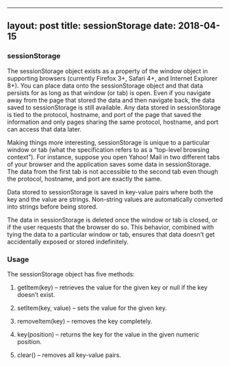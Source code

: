 

---
layout: post 
title: sessionStorage
date: 2018-04-15
---

### sessionStorage

The sessionStorage object exists as a property of the window object in supporting browsers (currently Firefox 3+, Safari 4+, and Internet Explorer 8+). You can place data onto the sessionStorage object and that data persists for as long as that window (or tab) is open. Even if you navigate away from the page that stored the data and then navigate back, the data saved to sessionStorage is still available. Any data stored in sessionStorage is tied to the protocol, hostname, and port of the page that saved the information and only pages sharing the same protocol, hostname, and port can access that data later.

Making things more interesting, sessionStorage is unique to a particular window or tab (what the specification refers to as a “top-level browsing context”). For instance, suppose you open Yahoo! Mail in two different tabs of your browser and the application saves some data in sessionStorage. The data from the first tab is not accessible to the second tab even though the protocol, hostname, and port are exactly the same.

Data stored to sessionStorage is saved in key-value pairs where both the key and the value are strings. Non-string values are automatically converted into strings before being stored.

The data in sessionStorage is deleted once the window or tab is closed, or if the user requests that the browser do so. This behavior, combined with tying the data to a particular window or tab, ensures that data doesn’t get accidentally exposed or stored indefinitely.

### Usage

The sessionStorage object has five methods:

1. getItem(key) – retrieves the value for the given key or null if the key doesn’t exist.

2. setItem(key, value) – sets the value for the given key.

3. removeItem(key) – removes the key completely.

4. key(position) – returns the key for the value in the given numeric position.

5. clear() – removes all key-value pairs.


